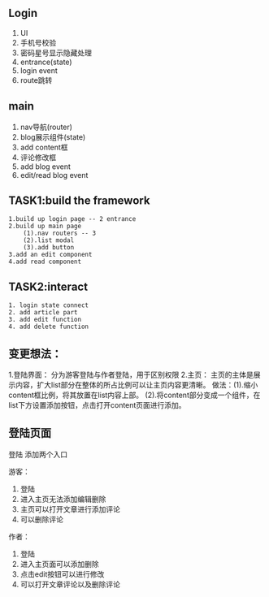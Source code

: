## Login
1. UI
2. 手机号校验
3. 密码星号显示隐藏处理
4. entrance(state)
5. login event
6. route跳转

## main
1. nav导航(router)
2. blog展示组件(state)
3. add content框
4. 评论修改框
5. add blog event
6. edit/read blog event

## TASK1:build the framework
    1.build up login page -- 2 entrance
    2.build up main page
        (1).nav routers -- 3
        (2).list modal
        (3).add button
    3.add an edit component
    4.add read component

## TASK2:interact
    1. login state connect
    2. add article part
    3. add edit function
    4. add delete function

## 变更想法：
1.登陆界面：
分为游客登陆与作者登陆，用于区别权限
2.主页：
主页的主体是展示内容，扩大list部分在整体的所占比例可以让主页内容更清晰。
做法：(1).缩小content框比例，将其放置在list内容上部。
(2).将content部分变成一个组件，在list下方设置添加按钮，点击打开content页面进行添加。
## 登陆页面

登陆
添加两个入口

游客：
1. 登陆
2. 进入主页无法添加编辑删除
3. 主页可以打开文章进行添加评论
4. 可以删除评论

作者：
1. 登陆
2. 进入主页面可以添加删除
3. 点击edit按钮可以进行修改
4. 可以打开文章评论以及删除评论
